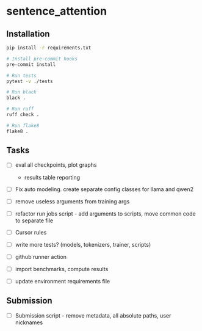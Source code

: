 # sentence_attention

## Installation

```bash
pip install -r requirements.txt

# Install pre-commit hooks
pre-commit install

# Run tests
pytest -v ./tests

# Run black
black .

# Run ruff
ruff check .

# Run flake8
flake8 .
```


## Tasks

- [ ] eval all checkpoints, plot graphs
    * results table reporting
- [ ] Fix auto modeling. create separate config classes for llama and qwen2
- [ ] remove useless arguments from training args
- [ ] refactor run jobs script - add arguments to scripts, move common code to separate file
- [ ] Cursor rules
- [ ] write more tests? (models, tokenizers, trainer, scripts)
- [ ] github runner action
- [ ] import benchmarks, compute results
- [ ] update environment requirements file


## Submission

- [ ] Submission script - remove metadata, all absolute paths, user nicknames
